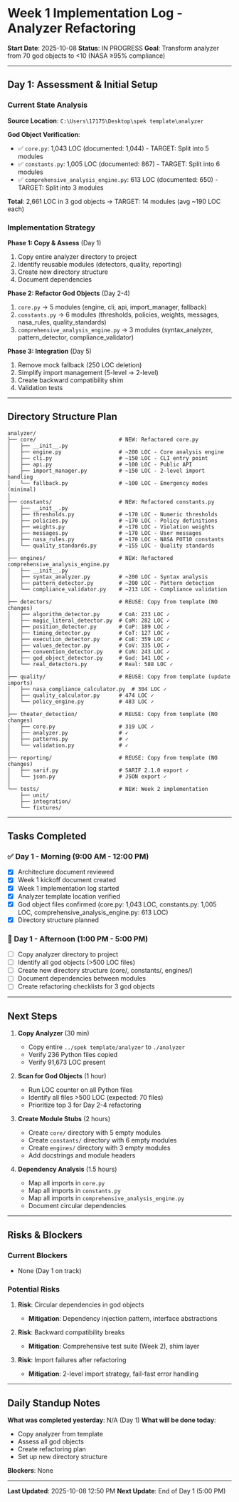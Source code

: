 # Week 1 Implementation Log - Analyzer Refactoring

**Start Date**: 2025-10-08
**Status**: IN PROGRESS
**Goal**: Transform analyzer from 70 god objects to <10 (NASA ≥95% compliance)

---

## Day 1: Assessment & Initial Setup

### Current State Analysis

**Source Location**: `C:\Users\17175\Desktop\spek template\analyzer`

**God Object Verification**:
- ✅ `core.py`: 1,043 LOC (documented: 1,044) - TARGET: Split into 5 modules
- ✅ `constants.py`: 1,005 LOC (documented: 867) - TARGET: Split into 6 modules
- ✅ `comprehensive_analysis_engine.py`: 613 LOC (documented: 650) - TARGET: Split into 3 modules

**Total**: 2,661 LOC in 3 god objects → TARGET: 14 modules (avg ~190 LOC each)

### Implementation Strategy

**Phase 1: Copy & Assess** (Day 1)
1. Copy entire analyzer directory to project
2. Identify reusable modules (detectors, quality, reporting)
3. Create new directory structure
4. Document dependencies

**Phase 2: Refactor God Objects** (Day 2-4)
1. `core.py` → 5 modules (engine, cli, api, import_manager, fallback)
2. `constants.py` → 6 modules (thresholds, policies, weights, messages, nasa_rules, quality_standards)
3. `comprehensive_analysis_engine.py` → 3 modules (syntax_analyzer, pattern_detector, compliance_validator)

**Phase 3: Integration** (Day 5)
1. Remove mock fallback (250 LOC deletion)
2. Simplify import management (5-level → 2-level)
3. Create backward compatibility shim
4. Validation tests

---

## Directory Structure Plan

```
analyzer/
├── core/                          # NEW: Refactored core.py
│   ├── __init__.py
│   ├── engine.py                  # ~200 LOC - Core analysis engine
│   ├── cli.py                     # ~150 LOC - CLI entry point
│   ├── api.py                     # ~100 LOC - Public API
│   ├── import_manager.py          # ~150 LOC - 2-level import handling
│   └── fallback.py                # ~100 LOC - Emergency modes (minimal)
│
├── constants/                     # NEW: Refactored constants.py
│   ├── __init__.py
│   ├── thresholds.py              # ~170 LOC - Numeric thresholds
│   ├── policies.py                # ~170 LOC - Policy definitions
│   ├── weights.py                 # ~170 LOC - Violation weights
│   ├── messages.py                # ~170 LOC - User messages
│   ├── nasa_rules.py              # ~170 LOC - NASA POT10 constants
│   └── quality_standards.py       # ~155 LOC - Quality standards
│
├── engines/                       # NEW: Refactored comprehensive_analysis_engine.py
│   ├── __init__.py
│   ├── syntax_analyzer.py         # ~200 LOC - Syntax analysis
│   ├── pattern_detector.py        # ~200 LOC - Pattern detection
│   └── compliance_validator.py    # ~213 LOC - Compliance validation
│
├── detectors/                     # REUSE: Copy from template (NO changes)
│   ├── algorithm_detector.py      # CoA: 233 LOC ✓
│   ├── magic_literal_detector.py  # CoM: 282 LOC ✓
│   ├── position_detector.py       # CoP: 189 LOC ✓
│   ├── timing_detector.py         # CoT: 127 LOC ✓
│   ├── execution_detector.py      # CoE: 359 LOC ✓
│   ├── values_detector.py         # CoV: 335 LOC ✓
│   ├── convention_detector.py     # CoN: 243 LOC ✓
│   ├── god_object_detector.py     # God: 141 LOC ✓
│   └── real_detectors.py          # Real: 588 LOC ✓
│
├── quality/                       # REUSE: Copy from template (update imports)
│   ├── nasa_compliance_calculator.py  # 304 LOC ✓
│   ├── quality_calculator.py      # 474 LOC ✓
│   └── policy_engine.py           # 483 LOC ✓
│
├── theater_detection/             # REUSE: Copy from template (NO changes)
│   ├── core.py                    # 319 LOC ✓
│   ├── analyzer.py                # ✓
│   ├── patterns.py                # ✓
│   └── validation.py              # ✓
│
├── reporting/                     # REUSE: Copy from template (NO changes)
│   ├── sarif.py                   # SARIF 2.1.0 export ✓
│   └── json.py                    # JSON export ✓
│
└── tests/                         # NEW: Week 2 implementation
    ├── unit/
    ├── integration/
    └── fixtures/
```

---

## Tasks Completed

### ✅ Day 1 - Morning (9:00 AM - 12:00 PM)
- [x] Architecture document reviewed
- [x] Week 1 kickoff document created
- [x] Week 1 implementation log started
- [x] Analyzer template location verified
- [x] God object files confirmed (core.py: 1,043 LOC, constants.py: 1,005 LOC, comprehensive_analysis_engine.py: 613 LOC)
- [x] Directory structure planned

### 🔄 Day 1 - Afternoon (1:00 PM - 5:00 PM)
- [ ] Copy analyzer directory to project
- [ ] Identify all god objects (>500 LOC files)
- [ ] Create new directory structure (core/, constants/, engines/)
- [ ] Document dependencies between modules
- [ ] Create refactoring checklists for 3 god objects

---

## Next Steps

1. **Copy Analyzer** (30 min)
   - Copy entire `../spek template/analyzer` to `./analyzer`
   - Verify 236 Python files copied
   - Verify 91,673 LOC present

2. **Scan for God Objects** (1 hour)
   - Run LOC counter on all Python files
   - Identify all files >500 LOC (expected: 70 files)
   - Prioritize top 3 for Day 2-4 refactoring

3. **Create Module Stubs** (2 hours)
   - Create `core/` directory with 5 empty modules
   - Create `constants/` directory with 6 empty modules
   - Create `engines/` directory with 3 empty modules
   - Add docstrings and module headers

4. **Dependency Analysis** (1.5 hours)
   - Map all imports in `core.py`
   - Map all imports in `constants.py`
   - Map all imports in `comprehensive_analysis_engine.py`
   - Document circular dependencies

---

## Risks & Blockers

### Current Blockers
- None (Day 1 on track)

### Potential Risks
1. **Risk**: Circular dependencies in god objects
   - **Mitigation**: Dependency injection pattern, interface abstractions

2. **Risk**: Backward compatibility breaks
   - **Mitigation**: Comprehensive test suite (Week 2), shim layer

3. **Risk**: Import failures after refactoring
   - **Mitigation**: 2-level import strategy, fail-fast error handling

---

## Daily Standup Notes

**What was completed yesterday**: N/A (Day 1)
**What will be done today**:
- Copy analyzer from template
- Assess all god objects
- Create refactoring plan
- Set up new directory structure

**Blockers**: None

---

**Last Updated**: 2025-10-08 12:50 PM
**Next Update**: End of Day 1 (5:00 PM)
